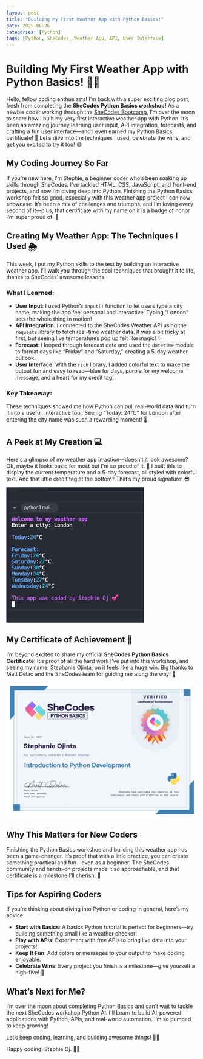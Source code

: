 ```yaml
---
layout: post
title: "Building My First Weather App with Python Basics!"
date: 2025-06-26
categories: [Python]
tags: [Python, SheCodes, Weather App, API, User Interface]
---
```


# Building My First Weather App with Python Basics! 🚀🐍

Hello, fellow coding enthusiasts! I’m back with a super exciting blog post, fresh from completing the **SheCodes Python Basics workshop!** As a newbie coder working through the [SheCodes Bootcamp](https://www.shecodes.io/workshops#features), I’m over the moon to share how I built my very first interactive weather app with Python. It’s been an amazing journey learning user input, API integration, forecasts, and crafting a fun user interface—and I even earned my Python Basics certificate! 🎉 Let’s dive into the techniques I used, celebrate the wins, and get you excited to try it too! 😄

## My Coding Journey So Far

If you’re new here, I’m Stephie, a beginner coder who’s been soaking up skills through SheCodes. I’ve tackled HTML, CSS, JavaScript, and front-end projects, and now I’m diving deep into Python. Finishing the Python Basics workshop felt so good, especially with this weather app project I can now showcase. It’s been a mix of challenges and triumphs, and I’m loving every second of it—plus, that certificate with my name on it is a badge of honor I’m super proud of! 📜

## Creating My Weather App: The Techniques I Used 🌦️

This week, I put my Python skills to the test by building an interactive weather app. I’ll walk you through the cool techniques that brought it to life, thanks to SheCodes’ awesome lessons.

### What I Learned:
- **User Input**: I used Python’s `input()` function to let users type a city name, making the app feel personal and interactive. Typing “London” sets the whole thing in motion!
- **API Integration**: I connected to the SheCodes Weather API using the `requests` library to fetch real-time weather data. It was a bit tricky at first, but seeing live temperatures pop up felt like magic! ✨
- **Forecast**: I looped through forecast data and used the `datetime` module to format days like “Friday” and “Saturday,” creating a 5-day weather outlook.
- **User Interface**: With the `rich` library, I added colorful text to make the output fun and easy to read—blue for days, purple for my welcome message, and a heart for my credit tag!

### Key Takeaway:
These techniques showed me how Python can pull real-world data and turn it into a useful, interactive tool. Seeing “Today: 24°C” for London after entering the city name was such a rewarding moment! 🌡️

## A Peek at My Creation 💻

Here's a glimpse of my weather app in action—doesn’t it look awesome? Ok, maybe it looks basic for most but I'm so proud of it. 🤣 I built this to display the current temperature and a 5-day forecast, all styled with colorful text. And that little credit tag at the bottom? That’s my proud signature! 😎

![Weather App](/assets/img/interactive_weather_app.png)

## My Certificate of Achievement 📜

I’m beyond excited to share my official **SheCodes Python Basics Certificate**! It’s proof of all the hard work I’ve put into this workshop, and seeing my name, Stephanie Ojinta, on it feels like a huge win. Big thanks to Matt Delac and the SheCodes team for guiding me along the way! 🙌

![Python Basics Certificate](/assets/img/Shecodes_Pythin_basics.png)

## Why This Matters for New Coders

Finishing the Python Basics workshop and building this weather app has been a game-changer. It’s proof that with a little practice, you can create something practical and fun—even as a beginner! The SheCodes community and hands-on projects made it so approachable, and that certificate is a milestone I’ll cherish. 💖

## Tips for Aspiring Coders

If you’re thinking about diving into Python or coding in general, here’s my advice:
- **Start with Basics**: A basics Python tutorial is perfect for beginners—try building something small like a weather checker!
- **Play with APIs**: Experiment with free APIs to bring live data into your projects! 
- **Keep It Fun**: Add colors or messages to your output to make coding enjoyable.
- **Celebrate Wins**: Every project you finish is a milestone—give yourself a high-five! 🙌

## What’s Next for Me?

I’m over the moon about completing Python Basics and can’t wait to tackle the next SheCodes workshop Python AI. I'll Learn to build AI-powered applications with Python, APIs, and real-world automation. I’m so pumped to keep growing! 

Let’s keep coding, learning, and building awesome things!  🐍💕

Happy coding! Stephie Oj. 🐍💖